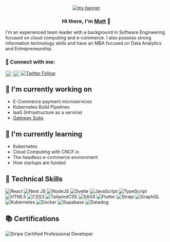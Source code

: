 <p align="center">
  <a href="https://www.matthew-lewis.online/" target="_blank" rel="noreferrer"><img src="https://user-images.githubusercontent.com/29663600/169877638-43f78df7-2038-4744-9a51-954b8df0ab33.jpg" alt="my banner"></a>
</p>

<h3 align="center">
Hi there, I'm <a href="https://www.matthew-lewis.online/" target="_blank" rel="noreferrer">Matt</a> 👋
</h3>

I'm an experienced team leader with a background in Software Engineering focused on cloud computing and e-commerce. I also possess strong information technology skills and have an MBA focused on Data Analytics and Entrepreneurship.

### 🔗 Connect with me:

<a href="https://www.linkedin.com/in/malewis5/"><img align="left" src="https://raw.githubusercontent.com/yushi1007/yushi1007/main/images/linkedin.svg" alt="Matthew Lewis | LinkedIn" width="21px"/></a>
<a href="https://instagram.com/matt____lewis"><img align="left" src="https://raw.githubusercontent.com/yushi1007/yushi1007/main/images/instagram.svg" alt="Matthew Lewis | Instagram" width="21px"/></a>
<a href="https://twitter.com/mttlws">
![Twitter Follow](https://img.shields.io/twitter/follow/mttlws?style=social)
</a>
</br>

## 🔭 I'm currently working on

- E-Commerce payment microservices
- Kubernetes Build Pipelines
- IaaS (Infrastructure as a service)
- [Gateway Subs](https://gateway-frontend-alpha.vercel.app)

## 🌱 I'm currently learning

- Kubernetes
- Cloud Computing with CNCF.io
- The headless e-commerce environment
- How startups are funded

## 💼 Technical Skills

![React](https://img.shields.io/badge/react-%2320232a.svg?style=for-the-badge&logo=react&logoColor=%2361DAFB)
![Next JS](https://img.shields.io/badge/Next-black?style=for-the-badge&logo=next.js&logoColor=white)
![NodeJS](https://img.shields.io/badge/node.js-6DA55F?style=for-the-badge&logo=node.js&logoColor=white)
![Svelte](https://img.shields.io/badge/svelte-%23f1413d.svg?style=for-the-badge&logo=svelte&logoColor=white)
![JavaScript](https://img.shields.io/badge/javascript-%23323330.svg?style=for-the-badge&logo=javascript&logoColor=%23F7DF1E)
![TypeScript](https://img.shields.io/badge/typescript-%23007ACC.svg?style=for-the-badge&logo=typescript&logoColor=white)
![HTML5](https://img.shields.io/badge/html5-%23E34F26.svg?style=for-the-badge&logo=html5&logoColor=white)
![CSS3](https://img.shields.io/badge/css3-%231572B6.svg?style=for-the-badge&logo=css3&logoColor=white)
![TailwindCSS](https://img.shields.io/badge/tailwindcss-%2338B2AC.svg?style=for-the-badge&logo=tailwind-css&logoColor=white)
![SASS](https://img.shields.io/badge/SASS-hotpink.svg?style=for-the-badge&logo=SASS&logoColor=white)
![Flutter](https://img.shields.io/badge/Flutter-%2302569B.svg?style=for-the-badge&logo=Flutter&logoColor=white)
![Strapi](https://img.shields.io/badge/strapi-%232E7EEA.svg?style=for-the-badge&logo=strapi&logoColor=white)
![GraphQL](https://img.shields.io/badge/-GraphQL-E10098?style=for-the-badge&logo=graphql&logoColor=white)
![Kubernetes](https://img.shields.io/badge/kubernetes-%23326ce5.svg?style=for-the-badge&logo=kubernetes&logoColor=white)
![Docker](https://img.shields.io/badge/docker-%230db7ed.svg?style=for-the-badge&logo=docker&logoColor=white)
![Supabase](https://img.shields.io/badge/Supabase-3ECF8E?style=for-the-badge&logo=supabase&logoColor=white)
![Datadog](https://img.shields.io/badge/datadog-%23632CA6.svg?style=for-the-badge&logo=datadog&logoColor=white)

## 📚 Certifications

![Stripe Certified Professional Developer](https://api.accredible.com/v1/frontend/credential_website_embed_image/badge/60265399")
